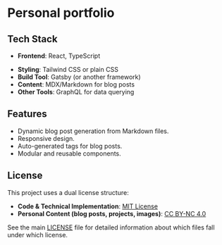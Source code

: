 # Personal portfolio

## Tech Stack

- **Frontend**: React, TypeScript
<!-- - **Backend**: Node.js (if applicable) -->
- **Styling**: Tailwind CSS or plain CSS
- **Build Tool**: Gatsby (or another framework)
- **Content**: MDX/Markdown for blog posts
- **Other Tools**: GraphQL for data querying

## Features

- Dynamic blog post generation from Markdown files.
- Responsive design.
- Auto-generated tags for blog posts.
- Modular and reusable components.

## License

This project uses a dual license structure:

- **Code & Technical Implementation**: [MIT License](LICENSE-CODE)
- **Personal Content (blog posts, projects, images)**: [CC BY-NC 4.0](LICENSE-CONTENT)

See the main [LICENSE](LICENSE) file for detailed information about which files fall under which license.
